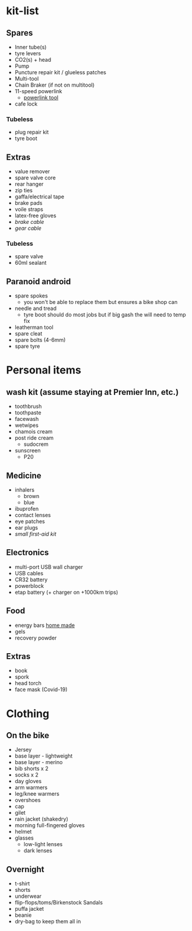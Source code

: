 # kit-list

## Spares

* Inner tube(s)
* tyre levers
* CO2(s)  + head 
* Pump
* Puncture repair kit / glueless patches
* Multi-tool
* Chain Braker (if not on multitool)
* 11-speed powerlink
  * [powerlink tool](https://www.wolftoothcomponents.com/products/pack-pliers)
* cafe lock

### Tubeless
* plug repair kit
* tyre boot

## Extras
* value remover
* spare valve core
* rear hanger
* zip ties
* gaffa/electrical tape
* brake pads
* voile straps
* latex-free gloves
* _brake cable_
* _gear cable_

### Tubeless
* spare valve
* 60ml sealant

## Paranoid android
* spare spokes
  * you won't be able to replace them but ensures a bike shop can
* needle and tread
  * tyre boot should do most jobs but if big gash the will need to temp fix
* leatherman tool
* spare cleat
* spare bolts (4-6mm)
* spare tyre

# Personal items

## wash kit (assume staying at Premier Inn, etc.)
* toothbrush 
* toothpaste
* facewash
* wetwipes
* chamois cream
* post ride cream
  * sudocrem
* sunscreen
  * P20

## Medicine
* inhalers
  * brown
  * blue
* ibuprofen
* contact lenses
* eye patches
* ear plugs
* _small first-aid kit_

## Electronics
* multi-port USB wall charger
* USB cables
* CR32 battery
* powerblock
* etap battery (+ charger on +1000km trips)

## Food
* energy bars [home made](https://www.globalcyclingnetwork.com/video/how-to-make-energy-bars-gcns-food-for-cycling/)
* gels
* recovery powder

## Extras
* book
* spork
* head torch
* face mask (Covid-19)

# Clothing

## On the bike
* Jersey
* base layer - lightweight
* base layer - merino 
* bib shorts x 2
* socks x 2
* day gloves
* arm warmers
* leg/knee warmers
* overshoes
* cap
* gilet
* rain jacket (shakedry)
* morning full-fingered gloves
* helmet
* glasses
  * low-light lenses
  * dark lenses
  
## Overnight
* t-shirt
* shorts
* underwear
* flip-flops/toms/Birkenstock Sandals
* puffa jacket
* beanie
* dry-bag to keep them all in